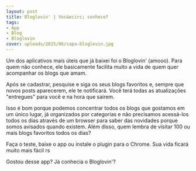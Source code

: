 ```yaml
---
layout: post
title: Bloglovin' | Voc&ecirc; conhece?
tags:
- App
- Blog
- Bloglovin
cover: uploads/2015/06/capa-bloglovin.jpg
---
```


Um dos aplicativos mais &uacute;teis que j&aacute; baixei foi o Bloglovin'  (amooo). Para quem n&atilde;o conhece, ele basicamente facilita muito a vida de quem quer acompanhar os blogs que amam.

Ap&oacute;s se cadastrar, pesquise e siga os seus blogs favoritos e, sempre que novos posts aparecerem, ele te notificar&aacute;. Voc&ecirc; ter&aacute; todas as atualiza&ccedil;&otilde;es "entregues" para voc&ecirc; e na hora que sairem.

Isso &eacute; bom porque podemos concentrar todos os blogs que gostamos em um &uacute;nico lugar, j&aacute; organizados por categorias e n&atilde;o precisamos acess&aacute;-los todos os dias atrav&eacute;s de um browser para saber das novidades porque somos avisados quando existem. Al&eacute;m disso, quem lembra de visitar 100 ou mais blogs favoritos todos os dias?

Fa&ccedil;a o teste, baixe o app ou instale o plugin para o Chrome. Sua vida ficar&aacute; muito mais f&aacute;cil rs

Gostou desse app? J&aacute; conhecia o Bloglovin'?
